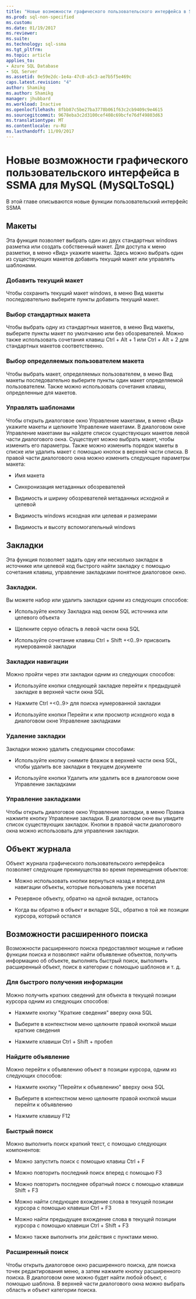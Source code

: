 ```yaml
---
title: "Новые возможности графического пользовательского интерфейса в SSMA для MySQL (MySQLToSQL) | Документы Microsoft"
ms.prod: sql-non-specified
ms.custom: 
ms.date: 01/19/2017
ms.reviewer: 
ms.suite: 
ms.technology: sql-ssma
ms.tgt_pltfrm: 
ms.topic: article
applies_to:
- Azure SQL Database
- SQL Server
ms.assetid: 0e59e2dc-1e4a-47c0-a5c3-ae7b5f5e469c
caps.latest.revision: "4"
author: Shamikg
ms.author: Shamikg
manager: jhubbard
ms.workload: Inactive
ms.openlocfilehash: 8fbb87c5be27ba3778b061f63c2cb9409c9e4615
ms.sourcegitcommit: 9678eba3c2d3100cef408c69bcfe76df49803d63
ms.translationtype: MT
ms.contentlocale: ru-RU
ms.lasthandoff: 11/09/2017
---
```

# <a name="new-gui-features-in-ssma-for-mysql-mysqltosql"></a>Новые возможности графического пользовательского интерфейса в SSMA для MySQL (MySQLToSQL)
В этой главе описываются новые функции пользовательский интерфейс SSMA  
  
## <a name="layouts"></a>Макеты  
Эта функция позволяет выбрать один из двух стандартных windows разметка или создать собственный макет. Для доступа к меню разметки, в меню «Вид» укажите макеты. Здесь можно выбрать один из существующих макетов добавить текущий макет или управлять шаблонами.  
  
### <a name="add-current-layout"></a>Добавить текущий макет  
Чтобы сохранить текущий макет windows, в меню Вид макеты последовательно выберите пункты добавить текущий макет.  
  
### <a name="choose-predefined-layout"></a>Выбор стандартных макета  
Чтобы выбрать одну из стандартных макетов, в меню Вид макеты, выберите пункты макет по умолчанию или без обозревателей. Можно также использовать сочетания клавиш Ctrl + Alt + 1 или Ctrl + Alt + 2 для стандартных макетов соответственно.  
  
### <a name="choose-user-defined-layout"></a>Выбор определяемых пользователем макета  
Чтобы выбрать макет, определяемых пользователем, в меню Вид макеты последовательно выберите пункты один макет определяемой пользователем. Также можно использовать сочетания клавиш, определенные для макетов.  
  
### <a name="manage-layouts"></a>Управлять шаблонами  
Чтобы открыть диалоговое окно Управление макетами, в меню «Вид» укажите макеты и щелкните Управление макетами. В диалоговом окне Управление макетами вы найдете список существующих макетов левой части диалогового окна. Существует можно выбрать макет, чтобы изменить его параметры. Также можно изменить порядок макеты в списке или удалить макет с помощью кнопок в верхней части списка. В правой части диалогового окна можно изменить следующие параметры макета:  
  
-   Имя макета  
  
-   Синхронизация метаданных обозревателей  
  
-   Видимость и ширину обозревателей метаданных исходной и целевой  
  
-   Видимость windows исходная или целевая и размерами  
  
-   Видимость и высоту вспомогательный windows  
  
## <a name="bookmarks"></a>Закладки  
Эта функция позволяет задать одну или несколько закладок в источнике или целевой код быстрого найти закладку с помощью сочетания клавиш, управление закладками понятное диалоговое окно.  
  
### <a name="toggle-bookmark"></a>Закладки.  
Вы можете набор или удалить закладки одним из следующих способов:  
  
-   Используйте кнопку Закладка над окном SQL источника или целевого объекта  
  
-   Щелкните серую область в левой части окна SQL  
  
-   Используйте сочетание клавиш Ctrl + Shift +&lt;0..9&gt; присвоить нумерованной закладки  
  
### <a name="bookmark-navigation"></a>Закладки навигации  
Можно пройти через эти закладки одним из следующих способов:  
  
-   Используйте кнопки следующей закладке перейти к предыдущей закладке в верхней части окна SQL  
  
-   Нажмите Ctrl +&lt;0..9&gt; для поиска нумерованной закладки  
  
-   Используйте кнопки Перейти к или просмотр исходного кода в диалоговом окне Управление закладками  
  
### <a name="removing-bookmark"></a>Удаление закладки  
Закладки можно удалить следующими способами:  
  
-   Используйте кнопку снимите флажок в верхней части окна SQL, чтобы удалить все закладки в текущем документе  
  
-   Используйте кнопки Удалить или удалить все в диалоговом окне Управление закладками  
  
### <a name="manage-bookmarks"></a>Управление закладками  
Чтобы открыть диалоговое окно Управление закладки, в меню Правка нажмите кнопку Управление закладки. В диалоговом окне вы увидите список существующих закладок. Кнопки в правой части диалогового окна можно использовать для управления закладки.  
  
## <a name="object-history"></a>Объект журнала  
Объект журнала графического пользовательского интерфейса позволяет следующие преимущества во время перемещения объектов:  
  
-   Можно использовать кнопки вернуться назад и вперед для навигации объекты, которые пользователь уже посетил  
  
-   Резервное объекту, обратно на одной вкладке, осталось  
  
-   Когда вы обратно в объект и вкладке SQL, обратно в той же позиции курсора, который остался  
  
## <a name="advanced-search-capabilities"></a>Возможности расширенного поиска  
Возможности расширенного поиска предоставляют мощные и гибкие функции поиска и позволяют найти объявление объектов, получить информацию об объекте, выполнять быстрый поиск, выполнить расширенный объект, поиск в категории с помощью шаблонов и т. д.  
  
### <a name="get-quick-information"></a>Для быстрого получения информации  
Можно получить кратких сведений для объекта в текущей позиции курсора одним из следующих способов:  
  
-   Нажмите кнопку "Краткие сведения" вверху окна SQL  
  
-   Выберите в контекстном меню щелкните правой кнопкой мыши краткие сведения  
  
-   Нажмите клавиши Ctrl + Shift + пробел  
  
### <a name="find-declaration"></a>Найдите объявление  
Можно перейти к объявлению объект в позиции курсора, одним из следующих способов:  
  
-   Нажмите кнопку "Перейти к объявлению" вверху окна SQL  
  
-   Выберите в контекстном меню щелкните правой кнопкой мыши перейти к объявлению  
  
-   Нажмите клавишу F12  
  
### <a name="quick-search"></a>Быстрый поиск  
Можно выполнить поиск краткий текст, с помощью следующих компонентов:  
  
-   Можно запустить поиск с помощью клавиш Ctrl + F  
  
-   Можно повторить последний поиск вперед с помощью F3  
  
-   Можно повторить последнее обратный поиск с помощью клавиши Shift + F3  
  
-   Можно найти следующее вхождение слова в текущей позиции курсора с помощью клавиши Ctrl + F3  
  
-   Можно найти предыдущее вхождение слова в текущей позиции курсора с помощью клавиши Ctrl + Shift + F3  
  
-   Можно также выполнить эти действия с пунктами меню.  
  
### <a name="advanced-search"></a>Расширенный поиск  
Чтобы открыть диалоговое окно расширенного поиска, для поиска точек редактирования меню, а затем нажмите кнопку расширенного поиска. В диалоговом окне можно будет найти любой объект, с помощью шаблона. В верхней части диалогового окна можно выбрать область и объект категории поиска.  
  
